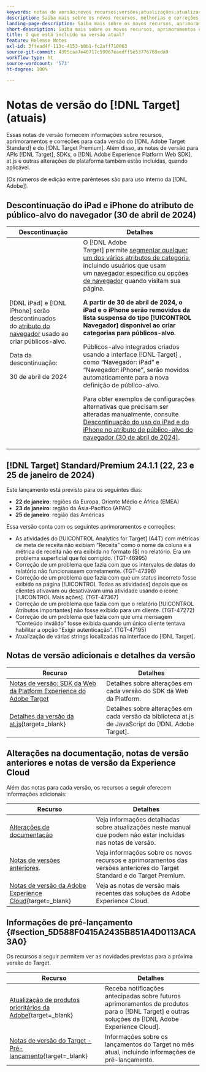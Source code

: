 ```yaml
---
keywords: notas de versão;novos recursos;versões;atualizações;atualização;versão;aprimoramento;aprimoramentos;correções;correções de erros;atualizações
description: Saiba mais sobre os novos recursos, melhorias e correções incluídos na versão atual do  [!DNL Adobe Target], incluindo SDKs, APIs e bibliotecas JavaScript.
landing-page-description: Saiba mais sobre os novos recursos, aprimoramentos e correções incluídos na versão atual do  [!DNL Adobe Target].
short-description: Saiba mais sobre os novos recursos, aprimoramentos e correções incluídos na versão atual do  [!DNL Adobe Target].
title: O que está incluído na versão atual?
feature: Release Notes
exl-id: 3ffead4f-113c-4153-b0b1-fc2aff710063
source-git-commit: 4395caa7e40717c59067eaedff5e53776768eda9
workflow-type: ht
source-wordcount: '573'
ht-degree: 100%

---
```


# Notas de versão do [!DNL Target] (atuais)

Essas notas de versão fornecem informações sobre recursos, aprimoramentos e correções para cada versão do [!DNL Adobe Target Standard] e do [!DNL Target Premium]. Além disso, as notas de versão para APIs [!DNL Target], SDKs, o [!DNL Adobe Experience Platform Web SDK], at.js e outras alterações de plataforma também estão incluídas, quando aplicável.

(Os números de edição entre parênteses são para uso interno da [!DNL Adobe]).

## Descontinuação do iPad e iPhone do atributo de público-alvo do navegador (30 de abril de 2024)

| Descontinuação | Detalhes |
|--- |--- |
| [!DNL iPad] e [!DNL iPhone] serão descontinuados do [atributo do navegador](/help/main/c-target/c-audiences/c-target-rules/browser.md) usado ao criar públicos-alvo.<p>Data da descontinuação:<P>30 de abril de 2024 | O [!DNL Adobe Target] permite [segmentar qualquer um dos vários atributos de categoria](/help/main/c-target/c-audiences/c-target-rules/target-rules.md), incluindo usuários que usam um [navegador específico ou opções de navegador](/help/main/c-target/c-audiences/c-target-rules/browser.md) quando visitam sua página.<P><B>A partir de 30 de abril de 2024, o iPad e o iPhone serão removidos da lista suspensa do tipo [!UICONTROL Navegador] disponível ao criar categorias para públicos-alvo.</b><P>Públicos-alvo integrados criados usando a interface [!DNL Target] , como “Navegador: iPad” e “Navegador: iPhone”, serão movidos automaticamente para a nova definição de público-alvo.<p>Para obter exemplos de configurações alternativas que precisam ser alteradas manualmente, consulte [Descontinuação do uso do iPad e do iPhone no atributo de público-alvo do navegador (30 de abril de 2024)](/help/main/c-target/c-audiences/c-target-rules/browser.md#deprecation). |

## [!DNL Target] Standard/Premium 24.1.1 (22, 23 e 25 de janeiro de 2024)

Este lançamento está previsto para os seguintes dias:

* **22 de janeiro**: regiões da Europa, Oriente Médio e África (EMEA)
* **23 de janeiro**: região da Ásia-Pacífico (APAC)
* **25 de janeiro**: região das Américas

Essa versão conta com os seguintes aprimoramentos e correções:

* As atividades do [!UICONTROL Analytics for Target] (A4T) com métricas de meta de receita não exibiam “Receita” como o nome da coluna e a métrica de receita não era exibida no formato ($) no relatório. Era um problema superficial que foi corrigido. (TGT-46995)
* Correção de um problema que fazia com que os intervalos de datas do relatório não funcionassem corretamente. (TGT-47396)
* Correção de um problema que fazia com que um status incorreto fosse exibido na página [!UICONTROL Todas as atividades] depois que os clientes ativavam ou desativavam uma atividade usando o ícone [!UICONTROL Mais ações]. (TGT-47367)
* Correção de um problema que fazia com que o relatório [!UICONTROL Atributos importantes] não fosse exibido para um cliente. (TGT-47272)
* Correção de um problema que fazia com que uma mensagem “Conteúdo inválido” fosse exibida quando um único cliente tentava habilitar a opção “Exigir autenticação”. (TGT-47195)
* Atualização de várias strings localizadas na interface do [!DNL Target].

## Notas de versão adicionais e detalhes da versão

| Recurso | Detalhes |
|--- |--- |
| [Notas de versão: SDK da Web da Platform Experience do Adobe Target](https://experienceleague.adobe.com/docs/experience-platform/edge/release-notes.html?lang=pt-BR) | Detalhes sobre alterações em cada versão do SDK da Web da Platform. |
| [Detalhes da versão da at.js](https://experienceleague.adobe.com/docs/target-dev/developer/client-side/at-js-implementation/target-atjs-versions.html?lang=pt-BR){target=_blank} | Detalhes sobre alterações em cada versão da biblioteca at.js de JavaScript do [!DNL Adobe Target]. |

## Alterações na documentação, notas de versão anteriores e notas de versão da Experience Cloud

Além das notas para cada versão, os recursos a seguir oferecem informações adicionais:

| Recurso | Detalhes |
|--- |--- |
| [Alterações de documentação](/help/main/r-release-notes/doc-change.md) | Veja informações detalhadas sobre atualizações neste manual que podem não estar incluídas nas notas de versão. |
| [Notas de versões anteriores](/help/main/r-release-notes/release-notes-for-previous-releases.md). | Veja informações sobre os novos recursos e aprimoramentos das versões anteriores do Target Standard e do Target Premium. |
| [Notas de versão da Adobe Experience Cloud](https://experienceleague.adobe.com/docs/release-notes/experience-cloud/current.html?lang=pt-BR){target=_blank} | Veja as notas de versão mais recentes das soluções da Adobe Experience Cloud. |

## Informações de pré-lançamento {#section_5D588F0415A2435B851A4D0113ACA3A0}

Os recursos a seguir permitem ver as novidades previstas para a próxima versão do Target.

| Recurso | Detalhes |
|--- |--- |
| [Atualização de produtos prioritários da Adobe](https://www.adobe.com/subscription/priority-product-update.html){target=_blank} | Receba notificações antecipadas sobre futuros aprimoramentos de produtos para o [!DNL Target] e outras soluções da [!DNL Adobe Experience Cloud]. |
| [Notas de versão do Target - Pré-lançamento](/help/main/r-release-notes/target-release-notes.md){target=_blank} | Informações sobre os lançamentos do Target no mês atual, incluindo informações de pré-lançamento. |

